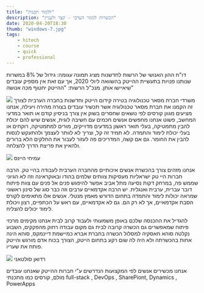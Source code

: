 ```yaml
---
title: "ללמוד תכנות"
description: "הכשרות למגזר הערבי - קצר ולעניין"
date: 2020-04-20T18:30
thumb: "windows-7.jpg"
tags:
    - hitech
    - course
    - quick
	- professional
---
```


דו"ח ההון האנושי של הרשות לחדשנות מציג תמונה עגומה: גידול של 8% במשרות שנותנו פנויות בתעשיית ההייטק בהשוואה ליולי 2020, אך עם זאת אין מספיק עובדים שיאיישו אותן. מנכ"ל הרשות: "ההייטק יחטוף מכה אנושה"

![](/assets/img/masar_masar.jpg)
משרדי חברת מסאר טכנולוגיה בטירה
קידום הייטק וחדשנות בחברה הערבית
לצורך זה הקמנו את חברת מסאר טכנולוגיה אשר תכשיר עובדים בצורה מהירה ויעילה, אנחנו מציעים מגוון קורסים לפי נושאים שחסרים בשוק אין צורך בניסיון קודם או תואר במדעי המחשב, פשוט אנחנו מחפשים אנשים חכמים עם חשיבה לוגית, אנשים שיש להם יכולת להבין מתמטיקה, בעלי תואר ראשון במדעים מדוייקים, מורים למתמטיקה, רוקחים או בעלי יכולת לימוד והתמדה. לא תמיד זה קל, וצריך לא לוותר לעצמך ולהתעקש לנסות להבין את החומר. גם אם קשה, המדריכים פה לעזור לעבור את החלקים הלא ברורים ולהאיץ את פריצת הדרך להצלחה.

![](/assets/img/ami.jpg)
עמיחי היינס

אנחנו מזהים צורך בהכשרת אנשים איכותיים מהחברה הערבית לעבודה בהיי טק. הרבה חברות היי טק ישראליות מעסיקות צוותים שלמים בהודו ובאוקראינה וזה לא הגיוני שממש פה, במרחק דקות נסיעה מתל אביב אפשר להיפגש פנים אל פנים עם צוות פיתוח דובר עברית, ערבית ואנגלית. יש הרבה אקדמאיים ערבים וזה כבר סוג של סינון ראשוני שמראה יכולות לימוד והתמדה בתחום הדורש מאמץ מנטלי. אנשים אלו מתאימים לקורס הסבת אקדמאיים, אך לא רק הם. גם לא אקדמאיים, עם ראש על הכתפיים, רצון ויכולת לימוד יכולים להצליח.

להגדיל את ההכנסה שלכם באופן משמעותי ולעבוד קרוב לבית
אנחנו מקימים מרכזי פיתוח שמאפשרים גם הכשרה קרובה לבית גם מקום עבודה רחוק מהפקקים, השבוע נקלטה סוהא חאסקיה למסלול הכשרה בחברת אברא כמיישמת דיינמקס, סוהא הינה אחות בהכשרתה ולא היה לה שום רקע בתחום הייטק, הצורך בכוח אדם מורגש והייטק פותח את שעריו.

![](/assets/img/raduan.jpg)
רדואן סולטאני

אנחנו מכשירים אנשים לפי המקצועות הנדרשים ע"י חברות ההייטק שאנחנו עובדים מולם, קורסים כמו מתכנתי full-stack , DevOps , SharePiont, Dynamics , PowerApps

